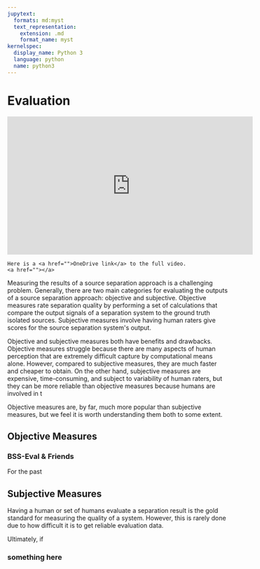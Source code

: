 ```yaml
---
jupytext:
  formats: md:myst
  text_representation:
    extension: .md
    format_name: myst
kernelspec:
  display_name: Python 3
  language: python
  name: python3
---
```


Evaluation
==========


<p align="center">
<iframe width="560" height="315" src="https://www.youtube.com/embed/FTQbiNvZqaY" frameborder="0" allow="accelerometer; autoplay; encrypted-media; gyroscope; picture-in-picture" allowfullscreen></iframe>
</p>

```{dropdown} Video not working?
Here is a <a href="">OneDrive link</a> to the full video.
<a href=""></a>
```

Measuring the results of a source separation approach is a challenging problem.
Generally, there are two main categories for evaluating the outputs of a source
separation approach: objective and subjective. Objective measures rate
separation quality by performing a set of calculations that compare the output 
signals of a separation system to the ground truth isolated sources. Subjective
measures involve having human raters give scores for the source separation
system's output.

Objective and subjective measures both have benefits and drawbacks. Objective
measures struggle because there are many aspects of human perception that are
extremely difficult capture by computational means alone. However, compared to
subjective measures, they are much faster and cheaper to obtain. On the other
hand, subjective measures are expensive, time-consuming, and subject to
variability of human raters, but they can be more reliable than objective
measures because humans are involved in t


Objective measures are, by far, much more popular than subjective measures, but
we feel it is worth understanding them both to some extent.
 


## Objective Measures


### BSS-Eval & Friends

For the past 


## Subjective Measures

Having a human or set of humans evaluate a separation result is the gold standard
for measuring the quality of a system. However, this is rarely done due to how
difficult it is to get reliable evaluation data.

Ultimately, if 

### something here